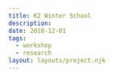 ```yaml
---
title: K2 Winter School
description:
date: 2018-12-01
tags:
  - workshop
  - research
layout: layouts/project.njk
---
```

